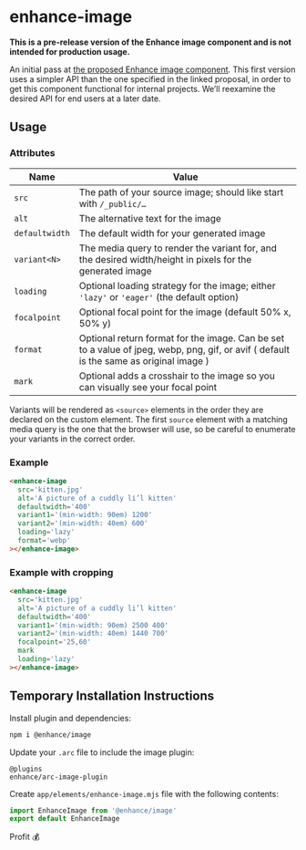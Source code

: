 # enhance-image

**This is a pre-release version of the Enhance image component and is not intended for production usage.**

An initial pass at [the proposed Enhance image component](https://github.com/enhance-dev/enhance.dev/pull/115). This first version uses a simpler API than the one specified in the linked proposal, in order to get this component functional for internal projects. We’ll reexamine the desired API for end users at a later date.

## Usage

### Attributes
| Name | Value |
|---|---|
| `src` | The path of your source image; should like start with `/_public/…` |
| `alt` | The alternative text for the image |
| `defaultwidth` | The default width for your generated image |
| `variant<N>` | The media query to render the variant for, and the desired width/height in pixels for the generated image |
| `loading` | Optional loading strategy for the image; either `'lazy'` or `'eager'` (the default option) |
| `focalpoint` | Optional focal point for the image (default 50% x, 50% y) |
| `format` | Optional return format for the image. Can be set to a value of jpeg, webp, png, gif, or avif ( default is the same as original image ) |
| `mark` | Optional adds a crosshair to the image so you can visually see your focal point |

Variants will be rendered as `<source>` elements in the order they are declared on the custom element. The first `source` element with a matching media query is the one that the browser will use, so be careful to enumerate your variants in the correct order.

### Example

```html
<enhance-image
  src='kitten.jpg'
  alt='A picture of a cuddly li’l kitten'
  defaultwidth='400'
  variant1='(min-width: 90em) 1200'
  variant2='(min-width: 40em) 600'
  loading='lazy'
  format='webp'
></enhance-image>
```

### Example with cropping

```html
<enhance-image
  src='kitten.jpg'
  alt='A picture of a cuddly li’l kitten'
  defaultwidth='400'
  variant1='(min-width: 90em) 2500 400'
  variant2='(min-width: 40em) 1440 700'
  focalpoint='25,60'
  mark
  loading='lazy'
></enhance-image>
```

## Temporary Installation Instructions


Install plugin and dependencies:

```bash
npm i @enhance/image
```

Update your `.arc` file to include the image plugin:

```
@plugins
enhance/arc-image-plugin
```

Create `app/elements/enhance-image.mjs` file with the following contents:

```javascript
import EnhanceImage from '@enhance/image'
export default EnhanceImage
```

Profit 💰

